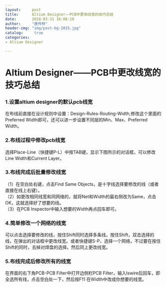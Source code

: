 ```yaml
---
layout:		post
title: 		Altium Designer——PCB中更改线宽的技巧总结
date: 		2018-03-31 16:08:10
author:		"唐传林"
header-img: "img/post-bg-2015.jpg"
catalog:	 true
categories:
- Altium Designer

---
```

#  Altium Designer——PCB中更改线宽的技巧总结

###  1.设置altium designer的默认pcb线宽

在布线前直接在设计规则中设置：Design-Rules-Routing-Width,修改这个里面的Preferred
Width即可，还可以进一步设置不同层的Min、Max、Preferred Width。

###  2.布线过程中修改pcb线宽

选择Place-Line（快捷键P-L）中按TAB键，显示下图所示的对话框，可以修改Line Width和Current Layer。

###  3.布线完成后批量修改线宽

（1）在空白处右键，点击Find Same Objects，是十字线选择要修改的线（或者直接在线上右键）。  
（2）如更改相同线宽和同网络的，就将Net和Width的最右侧改为Same，点击OK，这就选择好了想要的线。  
（3）在PCB Inspector中输入想要的Width再点回车即可。

###  4.简单修改一个网络的线宽

可以点击选择要修改的线，按住Shift同时选择多条线，按住Shift，双击选择的线，在弹出的对话框中更改线宽。或者快捷键S-P，选择一个网络，不过要在按住Shift的同时，去掉对焊盘的选择。然后同上更改线宽。

###  5.布线完成后修改所有的线宽

在界面的右下角PCB-PCB Filter中打开边侧栏PCB Filter，输入Iswire后回车，即全选所有线，点击空白处一下，然后按F11
在Width中改成你想要的线宽。

